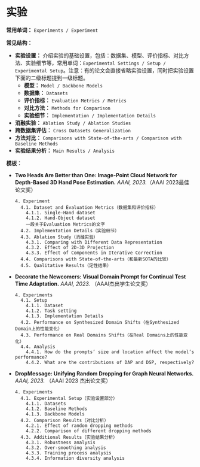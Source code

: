 # 实验

**常用单词：** `Experiments / Experiment`

**常见结构：** 

- **实验设置：** 介绍实验的基础设置，包括：数据集、模型、评价指标、对比方法、实验细节等，常用单词：`Experimental Settings / Setup / Experimental Setup`。注意：有的论文会直接省略实验设置，同时把实验设置下面的二级标题提到一级标题。
  - **模型：** `Model / Backbone Models`
  - **数据集：** `Datasets`
  - **评价指标：** `Evaluation Metrics / Metrics`
  - **对比方法：** `Methods for Comparison`
  - **实验细节：** `Implementation / Implementation Details`
- **消融实验：** `Ablation Study / Ablation Studies`
- **跨数据集评估：** `Cross Datasets Generalization`
- **方法对比：** `Comparisons with State-of-the-arts / Comparison with Baseline Methods`
- **实验结果分析：** `Main Results / Analysis`

**模板：**

- **Two Heads Are Better than One: Image-Point Cloud Network for Depth-Based 3D Hand Pose Estimation.** *AAAI, 2023.*（AAAI 2023最佳论文奖）

  ```
  4. Experiment
    4.1. Dataset and Evaluation Metrics（数据集和评价指标）
      4.1.1. Single-Hand dataset
      4.1.2. Hand-Object dataset
      一段关于Evaluation Metrics的文字
    4.2. Implementation Details（实验细节）
    4.3. Ablation Study（消融实验）
      4.3.1. Comparing with Different Data Representation
      4.3.2. Effect of 2D-3D Projection
      4.3.3. Effect of Components in Iterative Correction
    4.4. Comparisons with State-of-the-arts（和最新SOTA的比较）
    4.5. Qualitative Results（定性结果）
  ```

- **Decorate the Newcomers: Visual Domain Prompt for Continual Test Time Adaptation.** *AAAI, 2023.* （AAAI杰出学生论文奖）

  ```
  4. Experiments
    4.1. Setup
      4.1.1. Dataset
      4.1.2. Task setting
      4.1.3. Implementation Details
    4.2. Performance on Synthesized Domain Shifts（在Synthesized Domain上的性能变化）
    4.3. Performance on Real Domains Shifts（在Real Domains上的性能变化）
    4.4. Analysis
      4.4.1. How do the prompts’ size and location affect the model’s performance?
      4.4.2. What are the contributions of DAP and DSP, respectively?
  ```

- **DropMessage: Unifying Random Dropping for Graph Neural Networks.** *AAAI, 2023.*  （AAAI 2023 杰出论文奖）

  ```
  4. Experiments
    4.1. Experimental Setup（实验设置部分）
      4.1.1. Datasets
      4.1.2. Baseline Methods
      4.1.3. Backbone Models
    4.2. Comparison Results（对比分析）
      4.2.1. Effect of random dropping methods
      4.2.2. Comparison of different dropping methods
    4.3. Additional Results（实验结果分析）
      4.3.1. Robustness analysis
      4.3.2. Over-smoothing analysis
      4.3.3. Training process analysis
      4.3.4. Information diversity analysis
  ```

  

